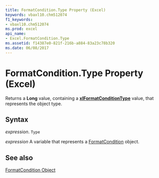 ```yaml
---
title: FormatCondition.Type Property (Excel)
keywords: vbaxl10.chm512074
f1_keywords:
- vbaxl10.chm512074
ms.prod: excel
api_name:
- Excel.FormatCondition.Type
ms.assetid: f14387e0-821f-216b-a884-83a23c78b320
ms.date: 06/08/2017
---
```



# FormatCondition.Type Property (Excel)

Returns a  **Long** value, containing a **[xlFormatConditionType](Excel.XlFormatConditionType.md)** value, that represents the object type.


## Syntax

 _expression_. `Type`

 _expression_ A variable that represents a [FormatCondition](Excel.FormatCondition.md) object.


## See also


[FormatCondition Object](Excel.FormatCondition.md)

